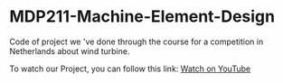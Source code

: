 # MDP211-Machine-Element-Design
Code of project we 've done through the course for a competition in Netherlands about wind turbine.

To watch our Project, you can follow this link: [Watch on YouTube](https://youtu.be/DI-HD6lxQ-E?si=X56mb9JHzuHcG_C-)
